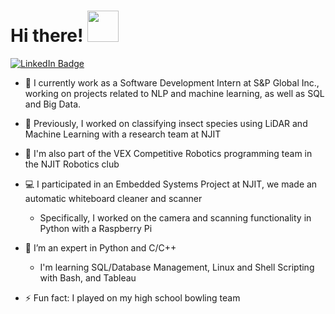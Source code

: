 <h1>
  Hi there! 
  <img src="https://media.giphy.com/media/KGMzZvWa5su2O5LCVR/giphy.gif" width="50"/>
</h1>

<a href="https://www.linkedin.com/in/rushi-athavale/">
  <img src="https://img.shields.io/badge/LinkedIn-blue?style=for-the-badge&logo=linkedin&logoColor=white" alt="LinkedIn Badge"/>
</a>

- 🔭 I currently work as a Software Development Intern at S&P Global Inc., working on projects related to NLP and machine learning, as well as SQL and Big Data.
  
- 🐝 Previously, I worked on classifying insect species using LiDAR and Machine Learning with a research team at NJIT

- 🤖 I'm also part of the VEX Competitive Robotics programming team in the NJIT Robotics club

- 💻 I participated in an Embedded Systems Project at NJIT, we made an automatic whiteboard cleaner and scanner
  - Specifically, I worked on the camera and scanning functionality in Python with a Raspberry Pi
  
- 🌱 I’m an expert in Python and C/C++
  - I'm learning SQL/Database Management, Linux and Shell Scripting with Bash, and Tableau 
  
- ⚡ Fun fact: I played on my high school bowling team
